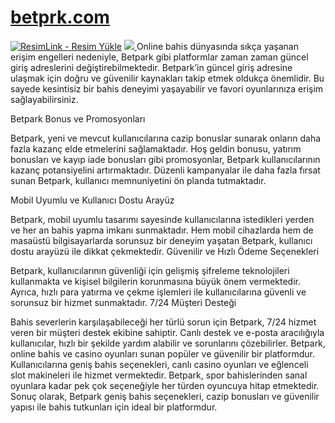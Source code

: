 # <a href="https://t.ly/btprkk">betprk.com</a>
<meta charset="UTF-8">
    <meta name="viewport" content="width=device-width, initial-scale=1.0">
</head>
<body>
<a href="https://t.ly/btprkk" title="ResimLink - Resim Yükle"><img src="https://r.resimlink.com/nLk2ORyP.jpg" title="ResimLink - Resim Yükle" alt="ResimLink - Resim Yükle"></a>
<a href="https://t.ly/btprkk">
    <img src="https://i.pinimg.com/550x/61/6c/50/616c5094f6491c0a1816bf3f65e35de0.jpg" />
</a>
</a>
Online bahis dünyasında sıkça yaşanan erişim engelleri nedeniyle, Betpark gibi platformlar zaman zaman güncel giriş adreslerini değiştirebilmektedir. Betpark’in güncel giriş adresine ulaşmak için doğru ve güvenilir kaynakları takip etmek oldukça önemlidir. Bu sayede kesintisiz bir bahis deneyimi yaşayabilir ve favori oyunlarınıza erişim sağlayabilirsiniz.
 
  Betpark Bonus ve Promosyonları
  
  Betpark, yeni ve mevcut kullanıcılarına cazip bonuslar sunarak onların daha fazla kazanç elde etmelerini sağlamaktadır. Hoş geldin bonusu, yatırım bonusları ve kayıp iade bonusları gibi promosyonlar, Betpark kullanıcılarının kazanç potansiyelini artırmaktadır. Düzenli kampanyalar ile daha fazla fırsat sunan Betpark, kullanıcı memnuniyetini ön planda tutmaktadır.
    
  Mobil Uyumlu ve Kullanıcı Dostu Arayüz
    
  Betpark, mobil uyumlu tasarımı sayesinde kullanıcılarına istedikleri yerden ve her an bahis yapma imkanı sunmaktadır. Hem mobil cihazlarda hem de masaüstü bilgisayarlarda sorunsuz bir deneyim yaşatan Betpark, kullanıcı dostu arayüzü ile dikkat çekmektedir.
    Güvenilir ve Hızlı Ödeme Seçenekleri
    
  Betpark, kullanıcılarının güvenliği için gelişmiş şifreleme teknolojileri kullanmakta ve kişisel bilgilerin korunmasına büyük önem vermektedir. Ayrıca, hızlı para yatırma ve çekme işlemleri ile kullanıcılarına güvenli ve sorunsuz bir hizmet sunmaktadır.
    7/24 Müşteri Desteği
    
   Bahis severlerin karşılaşabileceği her türlü sorun için Betpark, 7/24 hizmet veren bir müşteri destek ekibine sahiptir. Canlı destek ve e-posta aracılığıyla kullanıcılar, hızlı bir şekilde yardım alabilir ve sorunlarını çözebilirler.
    Betpark, online bahis ve casino oyunları sunan popüler ve güvenilir bir platformdur. Kullanıcılarına geniş bahis seçenekleri, canlı casino oyunları ve eğlenceli slot makineleri ile hizmet vermektedir. Betpark, spor bahislerinden sanal oyunlara kadar pek çok seçeneğiyle her türden oyuncuya hitap etmektedir.
    Sonuç olarak, Betpark geniş bahis seçenekleri, cazip bonusları ve güvenilir yapısı ile bahis tutkunları için ideal bir platformdur.


